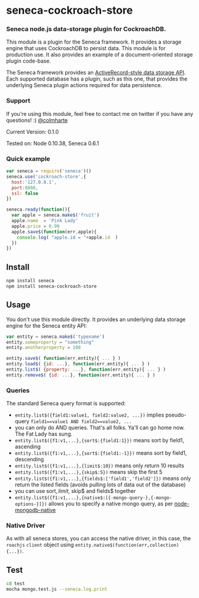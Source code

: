 # seneca-cockroach-store

### Seneca node.js data-storage plugin for CockroachDB.

This module is a plugin for the Seneca framework. It provides a
storage engine that uses CockroachDB to persist data. This module is for production use.
It also provides an example of a document-oriented storage plugin code-base.

The Seneca framework provides an
[ActiveRecord-style data storage API](http://senecajs.org/data-entities.html).
Each supported database has a plugin, such as this one, that
provides the underlying Seneca plugin actions required for data
persistence.


### Support

If you're using this module, feel free to contact me on twitter if you
have any questions! :) [@colmharte](http://twitter.com/colmharte)

Current Version: 0.1.0

Tested on: Node 0.10.38, Seneca 0.6.1



### Quick example

```JavaScript
var seneca = require('seneca')()
seneca.use('cockroach-store',{
  host:'127.0.0.1',
  port:8080,
  ssl: false
})

seneca.ready(function(){
  var apple = seneca.make$('fruit')
  apple.name  = 'Pink Lady'
  apple.price = 0.99
  apple.save$(function(err,apple){
    console.log( "apple.id = "+apple.id  )
  })
})
```


## Install

```sh
npm install seneca
npm install seneca-cockroach-store
```


## Usage

You don't use this module directly. It provides an underlying data storage engine for the Seneca entity API:

```JavaScript
var entity = seneca.make$('typename')
entity.someproperty = "something"
entity.anotherproperty = 100

entity.save$( function(err,entity){ ... } )
entity.load$( {id: ...}, function(err,entity){ ... } )
entity.list$( {property: ...}, function(err,entity){ ... } )
entity.remove$( {id: ...}, function(err,entity){ ... } )
```


### Queries

The standard Seneca query format is supported:

   * `entity.list$({field1:value1, field2:value2, ...})` implies pseudo-query `field1==value1 AND field2==value2, ...`
   * you can only do AND queries. That's all folks. Ya'll can go home now. The Fat Lady has sung.
   * `entity.list$({f1:v1,...},{sort$:{field1:1}})` means sort by field1, ascending
   * `entity.list$({f1:v1,...},{sort$:{field1:-1}})` means sort by field1, descending
   * `entity.list$({f1:v1,...},{limit$:10})` means only return 10 results
   * `entity.list$({f1:v1,...},{skip$:5})` means skip the first 5
   * `entity.list$({f1:v1,...},{fields$:['field1','field2']})` means only return the listed fields (avoids pulling lots of data out of the database)
   * you can use sort$, limit$, skip$ and fields$ together
   * `entity.list$({f1:v1,...},{native$:[{-mongo-query-},{-mongo-options-}]})` allows you to specify a native mongo query, as per [node-mongodb-native](http://mongodb.github.com/node-mongodb-native/markdown-docs/queries.html)


### Native Driver

As with all seneca stores, you can access the native driver, in this case,
the `roachjs` `client` object using `entity.native$(function(err,collection){...})`.


## Test

```bash
cd test
mocha mongo.test.js --seneca.log.print
```

